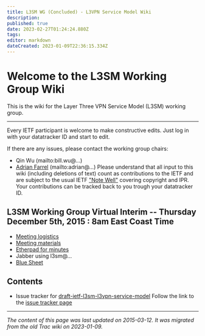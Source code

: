 ```yaml
---
title: L3SM WG (Concluded) - L3VPN Service Model Wiki
description: 
published: true
date: 2023-02-27T01:24:24.880Z
tags: 
editor: markdown
dateCreated: 2023-01-09T22:36:15.334Z
---
```


# Welcome to the L3SM Working Group Wiki 
This is the wiki for the Layer Three VPN Service Model (L3SM) working group.

---

Every IETF participant is welcome to make constructive edits. Just log in with your datatracker ID and start to edit.

If there are any issues, please contact the working group chairs:

- Qin Wu (mailto:bill.wu@…)
- [Adrian Farrel](https://www.ietf.org/wg/images/farrel-adrian.jpg) (mailto:adrian@…)
Please understand that all input to this wiki (including deletions of text) count as contributions to the IETF and are subject to the usual IETF ["Note Well"](https://www.ietf.org/about/note-well.html) covering copyright and IPR. Your contributions can be tracked back to you trough your datatracker ID.

## L3SM Working Group Virtual Interim -- Thursday December 5th, 2015 : 8am East Coast Time
- [Meeting logistics](https://mailarchive.ietf.org/arch/msg/l3sm/SJub1aHVQGOQW6rWhthX0fB8Ac8)
- [Meeting materials](https://www.ietf.org/proceedings/interim/2015/12/03/l3sm/proceedings.html)
- [Etherpad for minutes](http://etherpad.tools.ietf.org:9000/p/l3sm-interim-2015-12-03)
- Jabber using l3sm@…
- [Blue Sheet](http://etherpad.tools.ietf.org:9000/p/l3sm-interim-2015-12-03-bluesheet)
## Contents
- Issue tracker for [draft-ietf-l3sm-l3vpn-service-model](http://tools.ietf.org/html/draft-ietf-l3sm-l3vpn-service-model)
Follow the link to the [issue tracker page](https://trac.ietf.org/trac/l3sm/wiki/serviceModelIssues)
&nbsp;
&nbsp;
&nbsp;

---

*The content of this page was last updated on 2015-03-12. It was migrated from the old Trac wiki on 2023-01-09.*